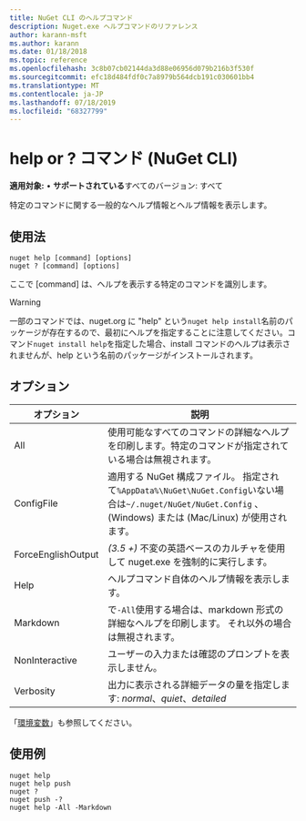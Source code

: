 ```yaml
---
title: NuGet CLI のヘルプコマンド
description: Nuget.exe ヘルプコマンドのリファレンス
author: karann-msft
ms.author: karann
ms.date: 01/18/2018
ms.topic: reference
ms.openlocfilehash: 3c8b07cb02144da3d88e06956d079b216b3f530f
ms.sourcegitcommit: efc18d484fdf0c7a8979b564dcb191c030601bb4
ms.translationtype: MT
ms.contentlocale: ja-JP
ms.lasthandoff: 07/18/2019
ms.locfileid: "68327799"
---
```

# <a name="help-or--command-nuget-cli"></a>help or ? コマンド (NuGet CLI)

**適用対象:** &bullet; **サポートされている**すべてのバージョン: すべて

特定のコマンドに関する一般的なヘルプ情報とヘルプ情報を表示します。

## <a name="usage"></a>使用法

```cli
nuget help [command] [options]
nuget ? [command] [options]
```

ここで [command] は、ヘルプを表示する特定のコマンドを識別します。

> [!Warning]
> 一部のコマンドでは、nuget.org に "help" という`nuget help install`名前のパッケージが存在するので、最初にヘルプを指定することに注意してください。コマンド`nuget install help`を指定した場合、install コマンドのヘルプは表示されませんが、help という名前のパッケージがインストールされます。

## <a name="options"></a>オプション

| オプション | 説明 |
| --- | --- |
| All | 使用可能なすべてのコマンドの詳細なヘルプを印刷します。特定のコマンドが指定されている場合は無視されます。 |
| ConfigFile | 適用する NuGet 構成ファイル。 指定されて`%AppData%\NuGet\NuGet.Config`いない場合は`~/.nuget/NuGet/NuGet.Config` 、(Windows) または (Mac/Linux) が使用されます。|
| ForceEnglishOutput | *(3.5 +)* 不変の英語ベースのカルチャを使用して nuget.exe を強制的に実行します。 |
| Help | ヘルプコマンド自体のヘルプ情報を表示します。 |
| Markdown | で`-All`使用する場合は、markdown 形式の詳細なヘルプを印刷します。 それ以外の場合は無視されます。 |
| NonInteractive | ユーザーの入力または確認のプロンプトを表示しません。 |
| Verbosity | 出力に表示される詳細データの量を指定します: *normal*、*quiet*、*detailed* |

「[環境変数](cli-ref-environment-variables.md)」も参照してください。

## <a name="examples"></a>使用例

```cli
nuget help
nuget help push
nuget ?
nuget push -?
nuget help -All -Markdown
```
